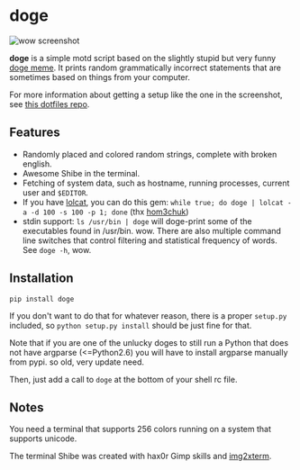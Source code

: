 doge
====

![wow screenshot](http://i.imgur.com/HxH9qka.png)


**doge** is a simple motd script based on the slightly stupid but very funny
[doge meme][doge]. It prints random grammatically incorrect statements that are
sometimes based on things from your computer.

For more information about getting a setup like the one in the screenshot, see
[this dotfiles repo][shameless].

## Features

* Randomly placed and colored random strings, complete with broken english.
* Awesome Shibe in the terminal.
* Fetching of system data, such as hostname, running processes, current user
  and `$EDITOR`.
* If you have [lolcat][lolcat], you can do this gem:
  `while true; do doge | lolcat -a -d 100 -s 100 -p 1; done`
  (thx [hom3chuk][hom3chuk])
* stdin support: `ls /usr/bin | doge` will doge-print some of the executables
  found in /usr/bin. wow. There are also multiple command line switches that
  control filtering and statistical frequency of words. See `doge -h`, wow.

## Installation

`pip install doge`

If you don't want to do that for whatever reason, there is a proper `setup.py`
included, so `python setup.py install` should be just fine for that.

Note that if you are one of the unlucky doges to still run a Python that does
not have argparse (<=Python2.6) you will have to install argparse manually from
pypi. so old, very update need.

Then, just add a call to `doge` at the bottom of your shell rc file.

## Notes

You need a terminal that supports 256 colors running on a system that supports
unicode.

The terminal Shibe was created with hax0r Gimp skills and [img2xterm][i2x].

[doge]: http://knowyourmeme.com/memes/doge
[i2x]: https://github.com/rossy2401/img2xterm
[hom3chuk]: https://github.com/hom3chuk
[lolcat]: https://github.com/busyloop/lolcat
[shameless]: https://github.com/thiderman/dotfiles

